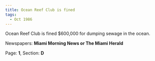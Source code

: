 ```yaml
---  
title: Ocean Reef Club is fined  
tags:  
  - Oct 1986  
---  
```

  
Ocean Reef Club is fined $600,000 for dumping sewage in the ocean.  
  
Newspapers: **Miami Morning News or The Miami Herald**  
  
Page: **1**, Section: **D** 
